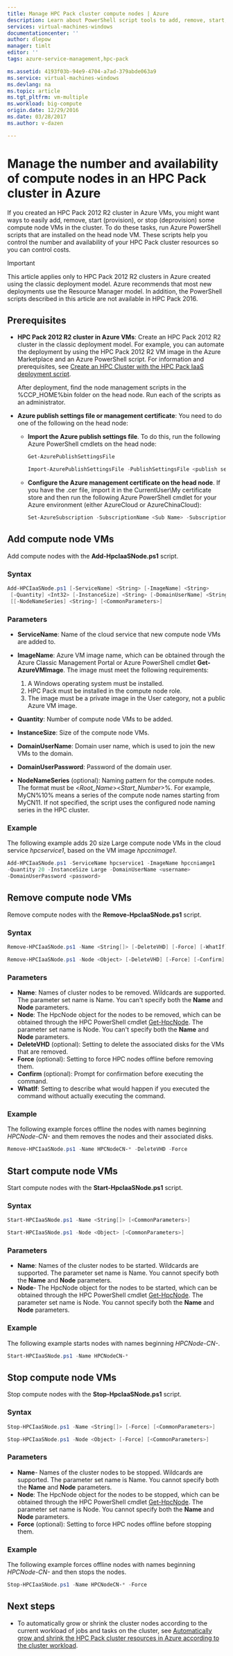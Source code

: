 ```yaml
---
title: Manage HPC Pack cluster compute nodes | Azure
description: Learn about PowerShell script tools to add, remove, start, and stop HPC Pack 2012 R2 cluster compute nodes in Azure
services: virtual-machines-windows
documentationcenter: ''
author: dlepow
manager: timlt
editor: ''
tags: azure-service-management,hpc-pack

ms.assetid: 4193f03b-94e9-4704-a7ad-379abde063a9
ms.service: virtual-machines-windows
ms.devlang: na
ms.topic: article
ms.tgt_pltfrm: vm-multiple
ms.workload: big-compute
origin.date: 12/29/2016
ms.date: 03/28/2017
ms.author: v-dazen

---
```

# Manage the number and availability of compute nodes in an HPC Pack cluster in Azure
If you created an HPC Pack 2012 R2 cluster in Azure VMs, you might want ways to easily add, remove,
start (provision), or stop (deprovision) some compute node VMs in the
cluster. To do these tasks, run Azure PowerShell scripts that are
installed on the head node VM. These scripts help you control the number
and availability of your HPC Pack cluster resources so you can control costs.

> [!IMPORTANT] 
> This article applies only to HPC Pack 2012 R2 clusters in Azure created using the classic deployment model. Azure recommends that most new deployments use the Resource Manager model.
> In addition, the PowerShell scripts described in this article are not available in HPC Pack 2016.

## Prerequisites
* **HPC Pack 2012 R2 cluster in Azure VMs**: Create an HPC Pack 2012 R2 cluster in the classic deployment model. For example, you can automate the deployment by using the HPC Pack 2012 R2 VM image in the Azure Marketplace and an Azure PowerShell script. For information and prerequisites, see [Create an HPC Cluster with the HPC Pack IaaS deployment script](hpcpack-cluster-powershell-script.md).

    After deployment, find the node management scripts in the %CCP\_HOME%bin folder on the head node. Run each of the scripts as an administrator.
* **Azure publish settings file or management certificate**: You need to do one of the following on the head node:

    * **Import the Azure publish settings file**. To do this, run the following Azure PowerShell cmdlets on the head node:

        ```PowerShell
        Get-AzurePublishSettingsFile

        Import-AzurePublishSettingsFile -PublishSettingsFile <publish settings file>
        ```
    * **Configure the Azure management certificate on the head node**. If you have the .cer file, import it in the CurrentUser\My certificate store and then run the following Azure PowerShell cmdlet for your Azure environment (either AzureCloud or AzureChinaCloud):

        ```PowerShell
        Set-AzureSubscription -SubscriptionName <Sub Name> -SubscriptionId <Sub ID> -Certificate (Get-Item Cert:\CurrentUser\My\<Cert Thrumbprint>) -Environment <AzureCloud | AzureChinaCloud>
        ```

## Add compute node VMs
Add compute nodes with the **Add-HpcIaaSNode.ps1** script.

### Syntax
```PowerShell
Add-HPCIaaSNode.ps1 [-ServiceName] <String> [-ImageName] <String>
 [-Quantity] <Int32> [-InstanceSize] <String> [-DomainUserName] <String> [[-DomainUserPassword] <String>]
 [[-NodeNameSeries] <String>] [<CommonParameters>]

```
### Parameters
* **ServiceName**: Name of the cloud service that new compute node VMs are added to.
* **ImageName**: Azure VM image name, which can be obtained through the Azure Classic Management Portal or Azure PowerShell cmdlet **Get-AzureVMImage**. The image must meet the following requirements:

    1. A Windows operating system must be installed.
    2. HPC Pack must be installed in the compute node role.
    3. The image must be a private image in the User category, not a public Azure VM image.
* **Quantity**: Number of compute node VMs to be added.
* **InstanceSize**: Size of the compute node VMs.
* **DomainUserName**: Domain user name, which is used to join the new VMs to the domain.
* **DomainUserPassword**: Password of the domain user.
* **NodeNameSeries** (optional): Naming pattern for the compute nodes. The format must be &lt;*Root\_Name*&gt;&lt;*Start\_Number*&gt;%. For example, MyCN%10% means a series of the compute node names starting from MyCN11. If not specified, the script uses the configured node naming series in the HPC cluster.

### Example
The following example adds 20 size Large compute node VMs in the cloud
service *hpcservice1*, based on the VM image *hpccnimage1*.

```PowerShell
Add-HPCIaaSNode.ps1 -ServiceName hpcservice1 -ImageName hpccniamge1
-Quantity 20 -InstanceSize Large -DomainUserName <username>
-DomainUserPassword <password>
```

## Remove compute node VMs
Remove compute nodes with the **Remove-HpcIaaSNode.ps1** script.

### Syntax
```PowerShell
Remove-HPCIaaSNode.ps1 -Name <String[]> [-DeleteVHD] [-Force] [-WhatIf] [-Confirm] [<CommonParameters>]

Remove-HPCIaaSNode.ps1 -Node <Object> [-DeleteVHD] [-Force] [-Confirm] [<CommonParameters>]
```

### Parameters
* **Name**: Names of cluster nodes to be removed. Wildcards are supported. The parameter set name is Name. You can't specify both the **Name** and **Node** parameters.
* **Node**: The HpcNode object for the nodes to be removed, which can be obtained through the HPC PowerShell cmdlet [Get-HpcNode](https://technet.microsoft.com/library/dn887927.aspx). The parameter set name is Node. You can't specify both the **Name** and **Node** parameters.
* **DeleteVHD** (optional): Setting to delete the associated disks for the VMs that are removed.
* **Force** (optional): Setting to force HPC nodes offline before removing them.
* **Confirm** (optional): Prompt for confirmation before executing the command.
* **WhatIf**: Setting to describe what would happen if you executed the command without actually executing the command.

### Example
The following example forces offline the nodes with names beginning
*HPCNode-CN-* and them removes the nodes and their associated disks.

```PowerShell
Remove-HPCIaaSNode.ps1 -Name HPCNodeCN-* -DeleteVHD -Force
```

## Start compute node VMs
Start compute nodes with the **Start-HpcIaaSNode.ps1** script.

### Syntax
```PowerShell
Start-HPCIaaSNode.ps1 -Name <String[]> [<CommonParameters>]

Start-HPCIaaSNode.ps1 -Node <Object> [<CommonParameters>]
```
### Parameters
* **Name**: Names of the cluster nodes to be started. Wildcards are supported. The parameter set name is Name. You cannot specify both the **Name** and **Node** parameters.
* **Node**- The HpcNode object for the nodes to be started, which can be obtained through the HPC PowerShell cmdlet [Get-HpcNode](https://technet.microsoft.com/library/dn887927.aspx). The parameter set name is Node. You cannot specify both the **Name** and **Node** parameters.

### Example
The following example starts nodes with names beginning *HPCNode-CN-*.

```PowerShell
Start-HPCIaaSNode.ps1 -Name HPCNodeCN-*
```

## Stop compute node VMs
Stop compute nodes with the **Stop-HpcIaaSNode.ps1** script.

### Syntax
```PowerShell
Stop-HPCIaaSNode.ps1 -Name <String[]> [-Force] [<CommonParameters>]

Stop-HPCIaaSNode.ps1 -Node <Object> [-Force] [<CommonParameters>]
```

### Parameters
* **Name**- Names of the cluster nodes to be stopped. Wildcards are supported. The parameter set name is Name. You cannot specify both the **Name** and **Node** parameters.
* **Node**: The HpcNode object for the nodes to be stopped, which can be obtained through the HPC PowerShell cmdlet [Get-HpcNode](https://technet.microsoft.com/library/dn887927.aspx). The parameter set name is Node. You cannot specify both the **Name** and **Node** parameters.
* **Force** (optional): Setting to force HPC nodes offline before stopping them.

### Example
The following example forces offline nodes with names beginning
*HPCNode-CN-* and then stops the nodes.

```PowerShell
Stop-HPCIaaSNode.ps1 -Name HPCNodeCN-* -Force
```

## Next steps
* To automatically grow or shrink the cluster nodes according to
  the current workload of jobs and tasks on the cluster, see [Automatically grow and shrink the HPC Pack cluster resources in Azure according to the cluster workload](hpcpack-cluster-node-autogrowshrink.md).

